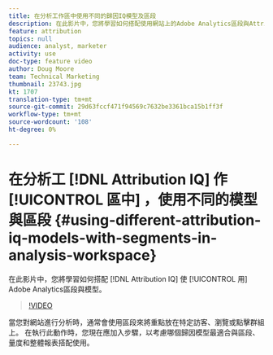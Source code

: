 ```yaml
---
title: 在分析工作區中使用不同的歸因IQ模型及區段
description: 在此影片中，您將學習如何搭配使用網站上的Adobe Analytics區段與Attribution IQ模型。
feature: attribution
topics: null
audience: analyst, marketer
activity: use
doc-type: feature video
author: Doug Moore
team: Technical Marketing
thumbnail: 23743.jpg
kt: 1707
translation-type: tm+mt
source-git-commit: 29d63fccf471f94569c7632be3361bca15b1ff3f
workflow-type: tm+mt
source-wordcount: '108'
ht-degree: 0%

---
```



# 在分析工 [!DNL Attribution IQ] 作 [!UICONTROL 區中] ，使用不同的模型與區段 {#using-different-attribution-iq-models-with-segments-in-analysis-workspace}

在此影片中，您將學習如何搭配 [!DNL Attribution IQ] 使 [!UICONTROL 用] Adobe Analytics區段與模型。

>[!VIDEO](https://video.tv.adobe.com/v/23743/?quality=12)

當您對網站進行分析時，通常會使用區段來將重點放在特定訪客、瀏覽或點擊群組上。 在執行此動作時，您現在應加入步驟，以考慮哪個歸因模型最適合與區段、量度和整體報表搭配使用。
